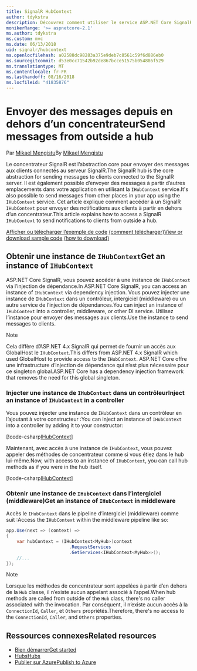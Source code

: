 ```yaml
---
title: SignalR HubContext
author: tdykstra
description: Découvrez comment utiliser le service ASP.NET Core SignalR HubContext pour envoyer des notifications aux clients à partir en dehors d’un concentrateur.
monikerRange: '>= aspnetcore-2.1'
ms.author: tdykstra
ms.custom: mvc
ms.date: 06/13/2018
uid: signalr/hubcontext
ms.openlocfilehash: a02588dc98283a375e9deb7c8561c59f6d886eb0
ms.sourcegitcommit: d53e0cc71542b92de867bcce51575b054886f529
ms.translationtype: MT
ms.contentlocale: fr-FR
ms.lasthandoff: 08/16/2018
ms.locfileid: "41835876"
---
```

# <a name="send-messages-from-outside-a-hub"></a><span data-ttu-id="2009b-103">Envoyer des messages depuis en dehors d’un concentrateur</span><span class="sxs-lookup"><span data-stu-id="2009b-103">Send messages from outside a hub</span></span>

<span data-ttu-id="2009b-104">Par [Mikael Mengistu](https://twitter.com/MikaelM_12)</span><span class="sxs-lookup"><span data-stu-id="2009b-104">By [Mikael Mengistu](https://twitter.com/MikaelM_12)</span></span>

<span data-ttu-id="2009b-105">Le concentrateur SignalR est l’abstraction core pour envoyer des messages aux clients connectés au serveur SignalR.</span><span class="sxs-lookup"><span data-stu-id="2009b-105">The SignalR hub is the core abstraction for sending messages to clients connected to the SignalR server.</span></span> <span data-ttu-id="2009b-106">Il est également possible d’envoyer des messages à partir d’autres emplacements dans votre application en utilisant la `IHubContext` service.</span><span class="sxs-lookup"><span data-stu-id="2009b-106">It's also possible to send messages from other places in your app using the `IHubContext` service.</span></span> <span data-ttu-id="2009b-107">Cet article explique comment accéder à un SignalR `IHubContext` pour envoyer des notifications aux clients à partir en dehors d’un concentrateur.</span><span class="sxs-lookup"><span data-stu-id="2009b-107">This article explains how to access a SignalR `IHubContext` to send notifications to clients from outside a hub.</span></span>

<span data-ttu-id="2009b-108">[Afficher ou télécharger l’exemple de code](https://github.com/aspnet/Docs/tree/master/aspnetcore/signalr/hubcontext/sample/) [(comment télécharger)](xref:tutorials/index#how-to-download-a-sample)</span><span class="sxs-lookup"><span data-stu-id="2009b-108">[View or download sample code](https://github.com/aspnet/Docs/tree/master/aspnetcore/signalr/hubcontext/sample/) [(how to download)](xref:tutorials/index#how-to-download-a-sample)</span></span>

## <a name="get-an-instance-of-ihubcontext"></a><span data-ttu-id="2009b-109">Obtenir une instance de `IHubContext`</span><span class="sxs-lookup"><span data-stu-id="2009b-109">Get an instance of `IHubContext`</span></span>

<span data-ttu-id="2009b-110">ASP.NET Core SignalR, vous pouvez accéder à une instance de `IHubContext` via l’injection de dépendance.</span><span class="sxs-lookup"><span data-stu-id="2009b-110">In ASP.NET Core SignalR, you can access an instance of `IHubContext` via dependency injection.</span></span> <span data-ttu-id="2009b-111">Vous pouvez injecter une instance de `IHubContext` dans un contrôleur, intergiciel (middleware) ou un autre service de l’injection de dépendances.</span><span class="sxs-lookup"><span data-stu-id="2009b-111">You can inject an instance of `IHubContext` into a controller, middleware, or other DI service.</span></span> <span data-ttu-id="2009b-112">Utilisez l’instance pour envoyer des messages aux clients.</span><span class="sxs-lookup"><span data-stu-id="2009b-112">Use the instance to send messages to clients.</span></span>

> [!NOTE]
> <span data-ttu-id="2009b-113">Cela diffère d’ASP.NET 4.x SignalR qui permet de fournir un accès aux GlobalHost le `IHubContext`.</span><span class="sxs-lookup"><span data-stu-id="2009b-113">This differs from ASP.NET 4.x SignalR which used GlobalHost to provide access to the `IHubContext`.</span></span> <span data-ttu-id="2009b-114">ASP.NET Core offre une infrastructure d’injection de dépendance qui n’est plus nécessaire pour ce singleton global.</span><span class="sxs-lookup"><span data-stu-id="2009b-114">ASP.NET Core has a dependency injection framework that removes the need for this global singleton.</span></span>

### <a name="inject-an-instance-of-ihubcontext-in-a-controller"></a><span data-ttu-id="2009b-115">Injecter une instance de `IHubContext` dans un contrôleur</span><span class="sxs-lookup"><span data-stu-id="2009b-115">Inject an instance of `IHubContext` in a controller</span></span>

<span data-ttu-id="2009b-116">Vous pouvez injecter une instance de `IHubContext` dans un contrôleur en l’ajoutant à votre constructeur :</span><span class="sxs-lookup"><span data-stu-id="2009b-116">You can inject an instance of `IHubContext` into a controller by adding it to your constructor:</span></span>

[!code-csharp[IHubContext](hubcontext/sample/Controllers/HomeController.cs?range=12-19,57)]

<span data-ttu-id="2009b-117">Maintenant, avec accès à une instance de `IHubContext`, vous pouvez appeler des méthodes de concentrateur comme si vous étiez dans le hub lui-même.</span><span class="sxs-lookup"><span data-stu-id="2009b-117">Now, with access to an instance of `IHubContext`, you can call hub methods as if you were in the hub itself.</span></span>

[!code-csharp[IHubContext](hubcontext/sample/Controllers/HomeController.cs?range=21-25)]

### <a name="get-an-instance-of-ihubcontext-in-middleware"></a><span data-ttu-id="2009b-118">Obtenir une instance de `IHubContext` dans l’intergiciel (middleware)</span><span class="sxs-lookup"><span data-stu-id="2009b-118">Get an instance of `IHubContext` in middleware</span></span>

<span data-ttu-id="2009b-119">Accès le `IHubContext` dans le pipeline d’intergiciel (middleware) comme suit :</span><span class="sxs-lookup"><span data-stu-id="2009b-119">Access the `IHubContext` within the middleware pipeline like so:</span></span>

```csharp
app.Use(next => (context) =>
{
    var hubContext = (IHubContext<MyHub>)context
                        .RequestServices
                        .GetServices<IHubContext<MyHub>>();
    //...
});
```

> [!NOTE]
> <span data-ttu-id="2009b-120">Lorsque les méthodes de concentrateur sont appelées à partir d’en dehors de la `Hub` classe, il n’existe aucun appelant associé à l’appel.</span><span class="sxs-lookup"><span data-stu-id="2009b-120">When hub methods are called from outside of the `Hub` class, there's no caller associated with the invocation.</span></span> <span data-ttu-id="2009b-121">Par conséquent, il n’existe aucun accès à la `ConnectionId`, `Caller`, et `Others` propriétés.</span><span class="sxs-lookup"><span data-stu-id="2009b-121">Therefore, there's no access to the `ConnectionId`, `Caller`, and `Others` properties.</span></span>

## <a name="related-resources"></a><span data-ttu-id="2009b-122">Ressources connexes</span><span class="sxs-lookup"><span data-stu-id="2009b-122">Related resources</span></span>

* [<span data-ttu-id="2009b-123">Bien démarrer</span><span class="sxs-lookup"><span data-stu-id="2009b-123">Get started</span></span>](xref:tutorials/signalr)
* [<span data-ttu-id="2009b-124">Hubs</span><span class="sxs-lookup"><span data-stu-id="2009b-124">Hubs</span></span>](xref:signalr/hubs)
* [<span data-ttu-id="2009b-125">Publier sur Azure</span><span class="sxs-lookup"><span data-stu-id="2009b-125">Publish to Azure</span></span>](xref:signalr/publish-to-azure-web-app)
